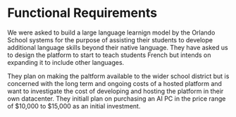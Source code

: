 #  Functional Requirements

We were asked to build a large language learnign model by the Orlando School systems for the purpose of assisting their students to develope additional language skills beyond their native language. They have asked us to design the platform to start to teach students French but intends on expanding it to include other languages.

They plan on making the paltform available to the wider school district but is concerned with the long term and ongoing costs of a hosted platform and want to investigate the cost of developing and hosting the platform in their own datacenter. They initiall plan on purchasing an AI PC in the price range of $10,000 to $15,000 as an initial investment.

